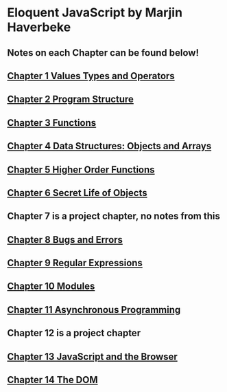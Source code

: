 # Eloquent JavaScript by Marjin Haverbeke
## Notes on each Chapter can be found below!
## [Chapter 1 Values Types and Operators](Chapter1.mkd)
## [Chapter 2 Program Structure](Chapter2.mkd)
## [Chapter 3 Functions](Chapter3.mkd)
## [Chapter 4 Data Structures: Objects and Arrays](Chapter4.mkd)
## [Chapter 5 Higher Order Functions](Chapter5.mkd)
## [Chapter 6 Secret Life of Objects](Chapter6.mkd)
## Chapter 7 is a project chapter, no notes from this
## [Chapter 8 Bugs and Errors](Chapter8.mkd)
## [Chapter 9 Regular Expressions](Chapter9.mkd)
## [Chapter 10 Modules](CHapter10.mkd)
## [Chapter 11 Asynchronous Programming](CHapter11.mkd)
## Chapter 12 is a project chapter
## [Chapter 13 JavaScript and the Browser](CHapter13.mkd)
## [Chapter 14 The DOM](CHapter14.mkd)
